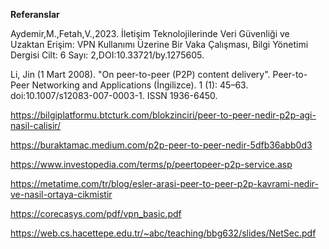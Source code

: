 **Referanslar** <br/>

Aydemir,M.,Fetah,V.,2023. İletişim Teknolojilerinde Veri Güvenliği ve Uzaktan Erişim: VPN Kullanımı Üzerine Bir Vaka Çalışması, Bilgi Yönetimi Dergisi Cilt: 6 Sayı: 2,DOI:10.33721/by.1275605.

Li, Jin (1 Mart 2008). "On peer-to-peer (P2P) content delivery". Peer-to-Peer Networking and Applications (İngilizce). 1 (1): 45–63. doi:10.1007/s12083-007-0003-1. ISSN 1936-6450.

https://bilgiplatformu.btcturk.com/blokzinciri/peer-to-peer-nedir-p2p-agi-nasil-calisir/

https://buraktamac.medium.com/p2p-peer-to-peer-nedir-5dfb36abb0d3

https://www.investopedia.com/terms/p/peertopeer-p2p-service.asp

https://metatime.com/tr/blog/esler-arasi-peer-to-peer-p2p-kavrami-nedir-ve-nasil-ortaya-cikmistir

https://corecasys.com/pdf/vpn_basic.pdf

https://web.cs.hacettepe.edu.tr/~abc/teaching/bbg632/slides/NetSec.pdf
